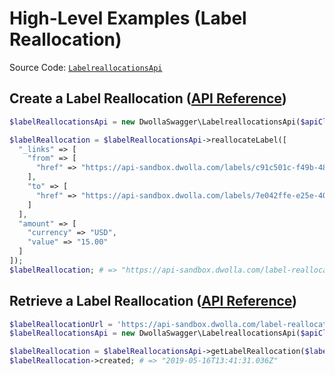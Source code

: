 # High-Level Examples (Label Reallocation)

Source Code: [`LabelreallocationsApi`](https://github.com/Dwolla/dwolla-swagger-php/blob/main/lib/LabelreallocationsApi.php)

## Create a Label Reallocation ([API Reference](https://developers.dwolla.com/api-reference/labels/create-a-label-reallocation))

```php
$labelReallocationsApi = new DwollaSwagger\LabelreallocationsApi($apiClient);

$labelReallocation = $labelReallocationsApi->reallocateLabel([
  "_links" => [
    "from" => [
      "href" => "https://api-sandbox.dwolla.com/labels/c91c501c-f49b-48be-a93b-12b45e152d45",
    ],
    "to" => [
      "href" => "https://api-sandbox.dwolla.com/labels/7e042ffe-e25e-40d2-b86e-748b98845ecc"
    ]
  ],
  "amount" => [
    "currency" => "USD",
    "value" => "15.00"
  ]
]);
$labelReallocation; # => "https://api-sandbox.dwolla.com/label-reallocations/fd36b78c-42f3-4e21-8efb-09196fccbd21"
```

## Retrieve a Label Reallocation ([API Reference](https://developers.dwolla.com/api-reference/labels/retrieve-a-label-reallocation))

```php
$labelReallocationUrl = 'https://api-sandbox.dwolla.com/label-reallocations/fd36b78c-42f3-4e21-8efb-09196fccbd21';
$labelReallocationsApi = new DwollaSwagger\LabelreallocationsApi($apiClient);

$labelReallocation = $labelReallocationsApi->getLabelReallocation($labelReallocationUrl);
$labelReallocation->created; # => "2019-05-16T13:41:31.036Z"
```

